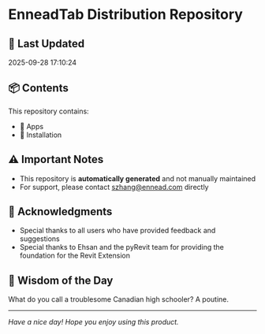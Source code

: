 # EnneadTab Distribution Repository

## 📅 Last Updated
2025-09-28 17:10:24



## 📦 Contents
This repository contains:
- 📂 Apps
- 📂 Installation

## ⚠️ Important Notes
- This repository is **automatically generated** and not manually maintained
- For support, please contact szhang@ennead.com directly

## 🙏 Acknowledgments
- Special thanks to all users who have provided feedback and suggestions
- Special thanks to Ehsan and the pyRevit team for providing the foundation for the Revit Extension

## 💭 Wisdom of the Day
What do you call a troublesome Canadian high schooler? A poutine.

---
*Have a nice day! Hope you enjoy using this product.*
